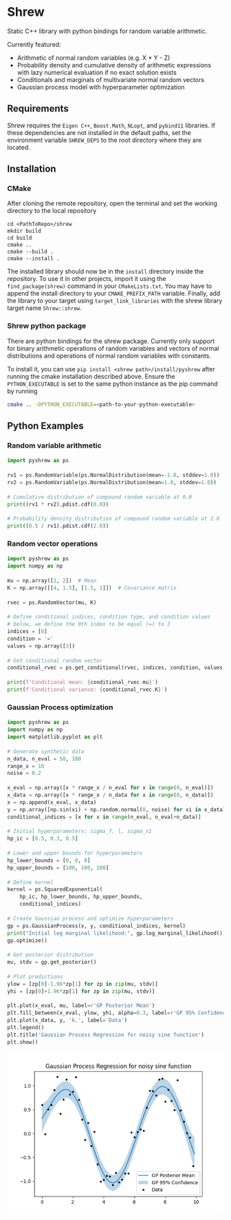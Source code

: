 # Shrew
Static C++ library with python bindings for random variable arithmetic. 

Currently featured:

- Arithmetic of normal random variables (e.g. X * Y - Z)
- Probability density and cumulative density of arithmetic expressions with lazy numerical evaluation if no exact solution exists
- Conditionals and marginals of multivariate normal random vectors
- Gaussian process model with hyperparameter optimization

## Requirements
Shrew requires the `Eigen C++`, `Boost.Math`, `NLopt`, and `pybind11` libraries. If these dependencies are not installed in the default paths, set the environment variable `SHREW_DEPS` to the root directory where they are located.

## Installation
### CMake
After cloning the remote repository, open the terminal and set the working directory to the local repository
```console
cd <PathToRepo>/shrew
mkdir build
cd build
cmake ..
cmake --build .
cmake --install .
```
The installed library should now be in the `install` directory inside the repository. 
To use it in other projects, import it using the `find_package(shrew)` command in your `CMakeLists.txt`. You may have to append the install directory to your `CMAKE_PREFIX_PATH` variable. Finally, add the library to your target using `target_link_libraries` with the shrew library target name `Shrew::shrew`.

### Shrew python package
There are python bindings for the shrew package. Currently only support for binary arithmetic operations of random variables and vectors of normal distributions and operations of normal random variables with constants. 

To install it, you can use `pip install <shrew path>/install/pyshrew` after running the cmake installation described above. Ensure the `PYTHON_EXECUTABLE` is set to the same python instance as the pip command by running
```bash
cmake .. -DPYTHON_EXECUTABLE=<path-to-your-python-executable>
```

## Python Examples

### Random variable arithmetic
```python
import pyshrew as ps

rv1 = ps.RandomVariable(ps.NormalDistribution(mean=-1.0, stddev=1.0))
rv2 = ps.RandomVariable(ps.NormalDistribution(mean=1.0, stddev=1.0))

# Cumulative distribution of compound random variable at 0.0
print((rv1 * rv2).pdist.cdf(0.0))

# Probability density distribution of compound random variable at 2.0
print((0.5 / rv1).pdist.cdf(2.0))
```

### Random vector operations
```python
import pyshrew as ps
import numpy as np

mu = np.array([1, 2])  # Mean
K = np.array([[4, 1.5], [1.5, 1]])  # Covariance matrix

rvec = ps.RandomVector(mu, K)

# Define conditional indices, condition type, and condition values
# below, we define the 0th index to be equal (=) to 3
indices = [0]
condition = '='
values = np.array([3])

# Get conditional random vector
conditional_rvec = ps.get_conditional(rvec, indices, condition, values)

print(f'Conditional mean: {conditional_rvec.mu}')
print(f'Conditional variance: {conditional_rvec.K}')
```

### Gaussian Process optimization
```python
import pyshrew as ps
import numpy as np
import matplotlib.pyplot as plt

# Generate synthetic data
n_data, n_eval = 50, 100
range_x = 10
noise = 0.2

x_eval = np.array([x * range_x / n_eval for x in range(0, n_eval)])
x_data = np.array([x * range_x / n_data for x in range(0, n_data)])
x = np.append(x_eval, x_data)
y = np.array([np.sin(xi) + np.random.normal(0, noise) for xi in x_data])
conditional_indices = [x for x in range(n_eval, n_eval+n_data)]

# Initial hyperparameters: sigma_f, l, sigma_n1
hp_ic = [0.5, 0.3, 0.5]

# Lower and upper bounds for hyperparameters
hp_lower_bounds = [0, 0, 0]
hp_upper_bounds = [100, 100, 100]

# Define kernel
kernel = ps.SquaredExponential(
    hp_ic, hp_lower_bounds, hp_upper_bounds, 
    conditional_indices)

# Create Gaussian process and optimize hyperparameters
gp = ps.GaussianProcess(x, y, conditional_indices, kernel)
print("Initial log marginal likelihood:", gp.log_marginal_likelihood())
gp.optimize()

# Get posterior distribution
mu, stdv = gp.get_posterior()

# Plot predictions
ylow = [zp[0]-1.96*zp[1] for zp in zip(mu, stdv)]
yhi = [zp[0]+1.96*zp[1] for zp in zip(mu, stdv)]

plt.plot(x_eval, mu, label=r'GP Posterior Mean')
plt.fill_between(x_eval, ylow, yhi, alpha=0.3, label=r'GP 95% Confidence')
plt.plot(x_data, y, 'k.', label='Data')
plt.legend()
plt.title('Gaussian Process Regression for noisy sine function')
plt.show()
```
![GP Optimization Output](images/gp_fit.png)